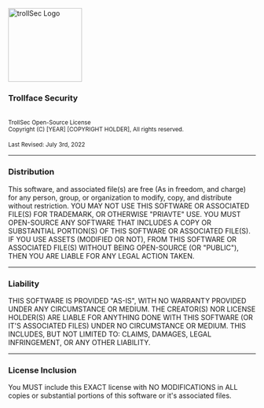 <img width="150" height="150" src="https://avatars.githubusercontent.com/u/101381689?s=200&v=4" alt="trollSec Logo">
<br>
<h3>Trollface Security</h3>
<br>
<sup> TrollSec </sup> 
<sup>Open-Source License</sup>
<br>
<sup>Copyright (C) [YEAR] [COPYRIGHT HOLDER], All rights reserved.</sup>
<br>
<br>
<sup>Last Revised: July 3rd, 2022</sup>

___

### Distribution
This software, and associated file(s) are free (As in freedom, and charge) for any person, group, or organization to modify, copy, and distribute without restriction. YOU MAY NOT USE THIS SOFTWARE OR ASSOCIATED FILE(S) FOR TRADEMARK, OR OTHERWISE "PRIAVTE" USE. YOU MUST OPEN-SOURCE ANY SOFTWARE THAT INCLUDES A COPY OR SUBSTANTIAL PORTION(S) OF THIS SOFTWARE OR ASSOCIATED FILE(S). IF YOU USE ASSETS (MODIFIED OR NOT), FROM THIS SOFTWARE OR ASSOCIATED FILE(S) WITHOUT BEING OPEN-SOURCE (OR "PUBLIC"), THEN YOU ARE LIABLE FOR ANY LEGAL ACTION TAKEN.

___

### Liability
THIS SOFTWARE IS PROVIDED "AS-IS", WITH NO WARRANTY PROVIDED UNDER ANY CIRCUMSTANCE OR MEDIUM. THE CREATOR(S) NOR LICENSE HOLDER(S) ARE LIABLE FOR ANYTHING DONE WITH THIS SOFTWARE (OR IT'S ASSOCIATED FILES) UNDER NO CIRCUMSTANCE OR MEDIUM. THIS INCLUDES, BUT NOT LIMITED TO: CLAIMS, DAMAGES, LEGAL INFRINGEMENT, OR ANY OTHER LIABILITY.

___

### License Inclusion
You MUST include this EXACT license with NO MODIFICATIONS in ALL copies or substantial portions of this software or it's associated files.
